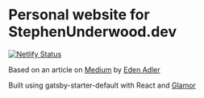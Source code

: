 # Personal website for StephenUnderwood.dev

[![Netlify Status](https://api.netlify.com/api/v1/badges/47ae8345-a5e4-491f-b321-a06960d86115/deploy-status)](https://app.netlify.com/sites/flamboyant-swirles-20137d/deploys)

Based on an article on [Medium](https://medium.freecodecamp.org/from-zero-to-deploy-how-i-created-a-static-website-from-scratch-using-netlify-gatsby-ebca82612ffd) by [Eden Adler](https://github.com/edenadler/personal-site)

Built using gatsby-starter-default with React and [Glamor](https://github.com/threepointone/glamor)
